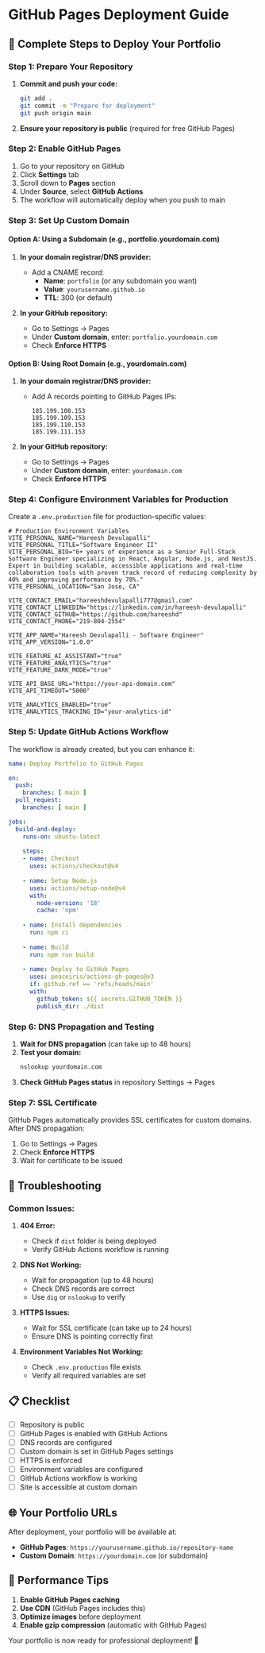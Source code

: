 # GitHub Pages Deployment Guide

## 🚀 **Complete Steps to Deploy Your Portfolio**

### **Step 1: Prepare Your Repository**

1. **Commit and push your code:**
   ```bash
   git add .
   git commit -m "Prepare for deployment"
   git push origin main
   ```

2. **Ensure your repository is public** (required for free GitHub Pages)

### **Step 2: Enable GitHub Pages**

1. Go to your repository on GitHub
2. Click **Settings** tab
3. Scroll down to **Pages** section
4. Under **Source**, select **GitHub Actions**
5. The workflow will automatically deploy when you push to main

### **Step 3: Set Up Custom Domain**

#### **Option A: Using a Subdomain (e.g., portfolio.yourdomain.com)**

1. **In your domain registrar/DNS provider:**
   - Add a CNAME record:
     - **Name**: `portfolio` (or any subdomain you want)
     - **Value**: `yourusername.github.io`
     - **TTL**: 300 (or default)

2. **In your GitHub repository:**
   - Go to Settings → Pages
   - Under **Custom domain**, enter: `portfolio.yourdomain.com`
   - Check **Enforce HTTPS**

#### **Option B: Using Root Domain (e.g., yourdomain.com)**

1. **In your domain registrar/DNS provider:**
   - Add A records pointing to GitHub Pages IPs:
     ```
     185.199.108.153
     185.199.109.153
     185.199.110.153
     185.199.111.153
     ```

2. **In your GitHub repository:**
   - Go to Settings → Pages
   - Under **Custom domain**, enter: `yourdomain.com`
   - Check **Enforce HTTPS**

### **Step 4: Configure Environment Variables for Production**

Create a `.env.production` file for production-specific values:

```env
# Production Environment Variables
VITE_PERSONAL_NAME="Hareesh Devulapalli"
VITE_PERSONAL_TITLE="Software Engineer II"
VITE_PERSONAL_BIO="6+ years of experience as a Senior Full-Stack Software Engineer specializing in React, Angular, Node.js, and NestJS. Expert in building scalable, accessible applications and real-time collaboration tools with proven track record of reducing complexity by 40% and improving performance by 70%."
VITE_PERSONAL_LOCATION="San Jose, CA"

VITE_CONTACT_EMAIL="hareeshdevulapalli777@gmail.com"
VITE_CONTACT_LINKEDIN="https://linkedin.com/in/hareesh-devulapalli"
VITE_CONTACT_GITHUB="https://github.com/hareeshd"
VITE_CONTACT_PHONE="219-804-2554"

VITE_APP_NAME="Hareesh Devulapalli - Software Engineer"
VITE_APP_VERSION="1.0.0"

VITE_FEATURE_AI_ASSISTANT="true"
VITE_FEATURE_ANALYTICS="true"
VITE_FEATURE_DARK_MODE="true"

VITE_API_BASE_URL="https://your-api-domain.com"
VITE_API_TIMEOUT="5000"

VITE_ANALYTICS_ENABLED="true"
VITE_ANALYTICS_TRACKING_ID="your-analytics-id"
```

### **Step 5: Update GitHub Actions Workflow**

The workflow is already created, but you can enhance it:

```yaml
name: Deploy Portfolio to GitHub Pages

on:
  push:
    branches: [ main ]
  pull_request:
    branches: [ main ]

jobs:
  build-and-deploy:
    runs-on: ubuntu-latest
    
    steps:
    - name: Checkout
      uses: actions/checkout@v4
      
    - name: Setup Node.js
      uses: actions/setup-node@v4
      with:
        node-version: '18'
        cache: 'npm'
        
    - name: Install dependencies
      run: npm ci
      
    - name: Build
      run: npm run build
      
    - name: Deploy to GitHub Pages
      uses: peaceiris/actions-gh-pages@v3
      if: github.ref == 'refs/heads/main'
      with:
        github_token: ${{ secrets.GITHUB_TOKEN }}
        publish_dir: ./dist
```

### **Step 6: DNS Propagation and Testing**

1. **Wait for DNS propagation** (can take up to 48 hours)
2. **Test your domain:**
   ```bash
   nslookup yourdomain.com
   ```
3. **Check GitHub Pages status** in repository Settings → Pages

### **Step 7: SSL Certificate**

GitHub Pages automatically provides SSL certificates for custom domains. After DNS propagation:
1. Go to Settings → Pages
2. Check **Enforce HTTPS**
3. Wait for certificate to be issued

## 🔧 **Troubleshooting**

### **Common Issues:**

1. **404 Error:**
   - Check if `dist` folder is being deployed
   - Verify GitHub Actions workflow is running

2. **DNS Not Working:**
   - Wait for propagation (up to 48 hours)
   - Check DNS records are correct
   - Use `dig` or `nslookup` to verify

3. **HTTPS Issues:**
   - Wait for SSL certificate (can take up to 24 hours)
   - Ensure DNS is pointing correctly first

4. **Environment Variables Not Working:**
   - Check `.env.production` file exists
   - Verify all required variables are set

## 📋 **Checklist**

- [ ] Repository is public
- [ ] GitHub Pages is enabled with GitHub Actions
- [ ] DNS records are configured
- [ ] Custom domain is set in GitHub Pages settings
- [ ] HTTPS is enforced
- [ ] Environment variables are configured
- [ ] GitHub Actions workflow is working
- [ ] Site is accessible at custom domain

## 🌐 **Your Portfolio URLs**

After deployment, your portfolio will be available at:
- **GitHub Pages**: `https://yourusername.github.io/repository-name`
- **Custom Domain**: `https://yourdomain.com` (or subdomain)

## 📱 **Performance Tips**

1. **Enable GitHub Pages caching**
2. **Use CDN** (GitHub Pages includes this)
3. **Optimize images** before deployment
4. **Enable gzip compression** (automatic with GitHub Pages)

Your portfolio is now ready for professional deployment! 🎉
